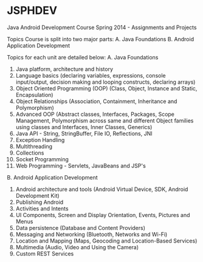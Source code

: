 JSPHDEV
=======

Java Android Development Course Spring 2014 - Assignments and Projects

Topics
Course is split into two major parts:
A. Java Foundations
B. Android Application Development

Topics for each unit are detailed below:
A. Java Foundations
1. Java platform, architecture and history
2. Language basics (declaring variables, expressions, console input/output, decision making and looping constructs, declaring arrays)
3. Object Oriented Programming (OOP) (Class, Object, Instance and Static, Encapsulation) 
4. Object Relationships (Association, Containment, Inheritance and Polymorphism)
5. Advanced OOP (Abstract classes, Interfaces, Packages, Scope Management, Polymorphism across same and different Object families using classes and Interfaces, Inner Classes, Generics)
6. Java API - String, StringBuffer, File IO, Reflections, JNI
7. Exception Handling
8. Multithreading
9. Collections
10. Socket Programming
11. Web Programming - Servlets, JavaBeans and JSP's

B. Android Application Development
1. Android architecture and tools (Android Virtual Device, SDK, Android Development Kit)
2. Publishing Android
3. Activities and Intents
4. UI Components, Screen and Display Orientation, Events, Pictures and Menus
5. Data persistence (Database and Content Providers)
6. Messaging and Networking (Bluetooth, Networks and Wi-Fi)
7. Location and Mapping (Maps, Geocoding and Location-Based Services)
8. Multimedia (Audio, Video and Using the Camera)
9. Custom REST Services

